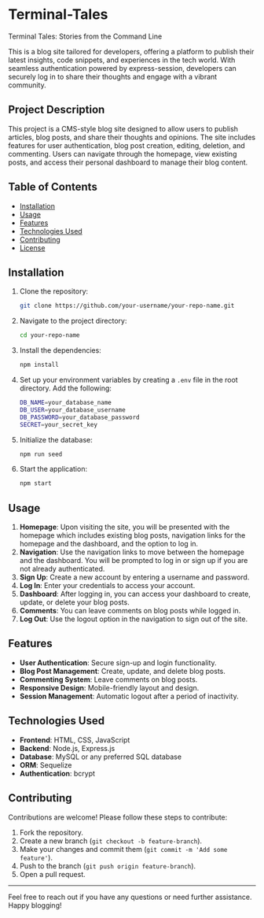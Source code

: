 # Terminal-Tales
Terminal Tales: Stories from the Command Line


This is a blog site tailored for developers, offering a platform to publish their latest insights, code snippets, and experiences in the tech world. With seamless authentication powered by express-session, developers can securely log in to share their thoughts and engage with a vibrant community.


## Project Description

This project is a CMS-style blog site designed to allow users to publish articles, blog posts, and share their thoughts and opinions. The site includes features for user authentication, blog post creation, editing, deletion, and commenting. Users can navigate through the homepage, view existing posts, and access their personal dashboard to manage their blog content.

## Table of Contents
- [Installation](#installation)
- [Usage](#usage)
- [Features](#features)
- [Technologies Used](#technologies-used)
- [Contributing](#contributing)
- [License](#license)

## Installation

1. Clone the repository:
    ```sh
    git clone https://github.com/your-username/your-repo-name.git
    ```
2. Navigate to the project directory:
    ```sh
    cd your-repo-name
    ```
3. Install the dependencies:
    ```sh
    npm install
    ```
4. Set up your environment variables by creating a `.env` file in the root directory. Add the following:
    ```sh
    DB_NAME=your_database_name
    DB_USER=your_database_username
    DB_PASSWORD=your_database_password
    SECRET=your_secret_key
    ```
5. Initialize the database:
    ```sh
    npm run seed
    ```
6. Start the application:
    ```sh
    npm start
    ```

## Usage

1. **Homepage**: Upon visiting the site, you will be presented with the homepage which includes existing blog posts, navigation links for the homepage and the dashboard, and the option to log in.
2. **Navigation**: Use the navigation links to move between the homepage and the dashboard. You will be prompted to log in or sign up if you are not already authenticated.
3. **Sign Up**: Create a new account by entering a username and password.
4. **Log In**: Enter your credentials to access your account.
5. **Dashboard**: After logging in, you can access your dashboard to create, update, or delete your blog posts.
6. **Comments**: You can leave comments on blog posts while logged in.
7. **Log Out**: Use the logout option in the navigation to sign out of the site.

## Features

- **User Authentication**: Secure sign-up and login functionality.
- **Blog Post Management**: Create, update, and delete blog posts.
- **Commenting System**: Leave comments on blog posts.
- **Responsive Design**: Mobile-friendly layout and design.
- **Session Management**: Automatic logout after a period of inactivity.

## Technologies Used

- **Frontend**: HTML, CSS, JavaScript
- **Backend**: Node.js, Express.js
- **Database**: MySQL or any preferred SQL database
- **ORM**: Sequelize
- **Authentication**: bcrypt

## Contributing

Contributions are welcome! Please follow these steps to contribute:

1. Fork the repository.
2. Create a new branch (`git checkout -b feature-branch`).
3. Make your changes and commit them (`git commit -m 'Add some feature'`).
4. Push to the branch (`git push origin feature-branch`).
5. Open a pull request.

---

Feel free to reach out if you have any questions or need further assistance. Happy blogging!